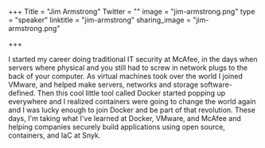+++
Title = "Jim Armstrong"
Twitter = ""
image = "jim-armstrong.png"
type = "speaker"
linktitle = "jim-armstrong"
sharing_image = "jim-armstrong.png"

+++

I started my career doing traditional IT security at McAfee, in the days when servers where physical and you still had to screw in
network plugs to the back of your computer. As virtual machines took over the world I joined VMware, and helped make servers, networks and storage software-defined. Then this cool little tool called Docker started popping up everywhere and I realized containers were going to change the world again and I was lucky enough to join Docker and be part of that revolution. These days, I'm taking what I've learned at Docker, VMware, and McAfee and
helping companies securely build applications using open source, containers, and IaC at Snyk.

